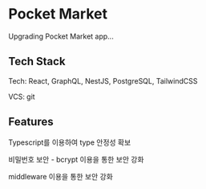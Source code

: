 # Pocket Market

Upgrading Pocket Market app...

## Tech Stack

Tech: React, GraphQL, NestJS, PostgreSQL, TailwindCSS 

VCS: git

## Features

Typescript를 이용하여 type 안정성 확보

비밀번호 보안 - bcrypt 이용을 통한 보안 강화

middleware 이용을 통한 보안 강화
